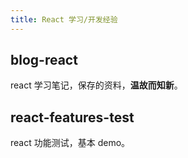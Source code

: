 ```yaml
---
title: React 学习/开发经验
---
```


## blog-react

react 学习笔记，保存的资料，**温故而知新**。

## react-features-test

react 功能测试，基本 demo。
